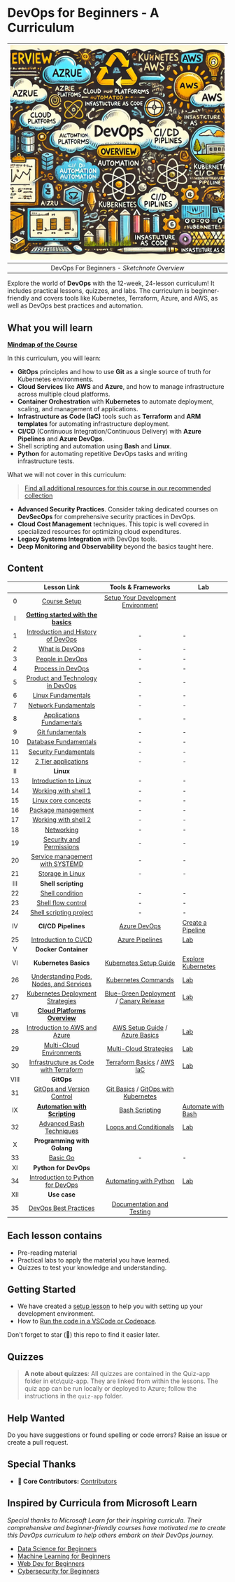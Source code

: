 # DevOps for Beginners - A Curriculum

|![ Sketchnote ](./assets/images/devops-overview.png)|
|:---:|
| DevOps For Beginners - _Sketchnote Overview_ |

Explore the world of **DevOps** with the 12-week, 24-lesson curriculum! It includes practical lessons, quizzes, and labs. The curriculum is beginner-friendly and covers tools like Kubernetes, Terraform, Azure, and AWS, as well as DevOps best practices and automation.

## What you will learn

**[Mindmap of the Course](./assets/mindmap-devops.html)**


In this curriculum, you will learn:

* **GitOps** principles and how to use **Git** as a single source of truth for Kubernetes environments.
* **Cloud Services** like **AWS** and **Azure**, and how to manage infrastructure across multiple cloud platforms.
* **Container Orchestration** with **Kubernetes** to automate deployment, scaling, and management of applications.
* **Infrastructure as Code (IaC)** tools such as **Terraform** and **ARM templates** for automating infrastructure deployment.
* **CI/CD** (Continuous Integration/Continuous Delivery) with **Azure Pipelines** and **Azure DevOps**.
* Shell scripting and automation using **Bash** and **Linux**.
* **Python** for automating repetitive DevOps tasks and writing infrastructure tests.

What we will not cover in this curriculum:

> [Find all additional resources for this course in our recommended collection](https://github.com/phuongvo9/DevOps-Essentials)

* **Advanced Security Practices**. Consider taking dedicated courses on **DevSecOps** for comprehensive security practices in DevOps.
* **Cloud Cost Management** techniques. This topic is well covered in specialized resources for optimizing cloud expenditures.
* **Legacy Systems Integration** with DevOps tools.
* **Deep Monitoring and Observability** beyond the basics taught here.

## Content
|     |                                                                 Lesson Link                                                                  |                                           Tools & Frameworks                                          | Lab                                                            |
| :-: | :------------------------------------------------------------------------------------------------------------------------------------------: | :---------------------------------------------------------------------------------------------: | ------------------------------------------------------------------------------ |
| 0  |                                 [Course Setup](./lessons/0-course-setup/setup.md)                                 |                      [Setup Your Development Environment](./lessons/0-course-setup/how-to-run.md)                       |   |
| I  |               [**Getting started with the basics**](./lessons/1-Intro/README.md)      | | |
| 1  |       [Introduction and History of DevOps](./lessons/1-Intro/README.md)       |           -                            | -  |
| 2  |       [What is DevOps](./lessons/1-Intro/README.md)       |           -                            | -  |
| 3  |       [People in DevOps](./lessons/1-Intro/README.md)       |           -                            | -  |
| 4  |       [Process in DevOps](./lessons/1-Intro/README.md)       |           -                            | -  |
| 5  |       [Product and Technology in DevOps](./lessons/1-Intro/README.md)       |           -                            | -  |
| 6  |       [Linux Fundamentals](./lessons/1-Intro/README.md)       |           -                            | -  |
| 7  |       [Network Fundamentals](./lessons/1-Intro/README.md)       |           -                            | -  |
| 8  |       [Applications Fundamentals](./lessons/1-Intro/README.md)       |           -                            | -  |
| 9  |       [Git fundamentals](./lessons/1-Intro/README.md)       |           -                            | -  |
| 10  |       [Database Fundamentals](./lessons/1-Intro/README.md)       |           -                            | -  |
| 11  |       [Security Fundamentals](./lessons/1-Intro/README.md)       |           -                            | -  |
| 12  |       [2 Tier applications](./lessons/1-Intro/README.md)       |           -                            | -  |
| II |              **Linux**              |
| 13  |       [Introduction to Linux](./lessons/1-Intro/README.md)       |           -                            | -  |
| 14  |       [Working with shell 1](./lessons/1-Intro/README.md)       |           -                            | -  |
| 15  |       [Linux core concepts](./lessons/1-Intro/README.md)       |           -                            | -  |
| 16  |       [Package management](./lessons/1-Intro/README.md)       |           -                            | -  |
| 17  |       [Working with shell 2](./lessons/1-Intro/README.md)       |           -                            | -  |
| 18  |       [Networking](./lessons/1-Intro/README.md)       |           -                            | -  |
| 19  |       [Security and Permissions](./lessons/1-Intro/README.md)       |           -                            | -  |
| 20  |       [Service management with SYSTEMD](./lessons/1-Intro/README.md)       |           -                            | -  |
| 21  |       [Storage in Linux](./lessons/1-Intro/README.md)       |           -                            | -  |
| III |              **Shell scripting**              |
| 22  |       [Shell condition](./lessons/1-Intro/README.md)       |           -                            | -  |
| 23  |       [Shell flow control](./lessons/1-Intro/README.md)       |           -                            | -  |
| 24  |       [Shell scripting project](./lessons/1-Intro/README.md)       |           -                            | -  |
| IV |            **CI/CD Pipelines**             | [Azure DevOps](./lessons/6-CICD/AzureDevOps.md) | [Create a Pipeline](./lessons/6-CICD/CreatePipeline.md)|
| 25  |            [Introduction to CI/CD](./lessons/6-CICD/08-CICD/README.md)             |           [Azure Pipelines](./lessons/6-CICD/AzurePipelines.md)             | [Lab](./lessons/6-CICD/08-CICD/lab/README.md) |
| V |              **Docker Container**              |
| VI |              **Kubernetes Basics**              | [Kubernetes Setup Guide](./lessons/5-Kubernetes/SetupGuide.md)| [Explore Kubernetes](./lessons/5-Kubernetes/Explore.md) |
| 26  |            [Understanding Pods, Nodes, and Services](./lessons/5-Kubernetes/06-Basics/README.md)             |           [Kubernetes Commands](./lessons/5-Kubernetes/Commands.md)         | [Lab](./lessons/5-Kubernetes/06-Basics/lab/README.md) |
| 27  |            [Kubernetes Deployment Strategies](./lessons/5-Kubernetes/07-Deployment/README.md)             |           [Blue-Green Deployment](./lessons/5-Kubernetes/BlueGreen.md) / [Canary Release](./lessons/5-Kubernetes/CanaryRelease.md)             | [Lab](./lessons/5-Kubernetes/07-Deployment/lab/README.md) |
| VII |       [**Cloud Platforms Overview**](./lessons/3-Cloud/README.md) |||
| 28  |                [Introduction to AWS and Azure](./lessons/3-Cloud/03-AWS-Azure/README.md)                 |                       [AWS Setup Guide](./lessons/3-Cloud/03-AWS-Azure/AWSSetup.md) / [Azure Basics](./lessons/3-Cloud/03-AWS-Azure/AzureSetup.md)                      | [Lab](./lessons/3-Cloud/03-AWS-Azure/lab/README.md) |
| 29  |                   [Multi-Cloud Environments](./lessons/3-Cloud/04-MultiCloud/README.md)                   |        [Multi-Cloud Strategies](./lessons/3-Cloud/04-MultiCloud/Strategies.md)        | [Lab](./lessons/3-Cloud/04-MultiCloud/lab/README.md) |
| 30  |            [Infrastructure as Code with Terraform](./lessons/4-IaC/README.md)             |           [Terraform Basics](./lessons/4-IaC/TerraformBasics.md) / [AWS IaC](./lessons/4-IaC/AWSIaC.md)             | [Lab](./lessons/4-IaC/lab/README.md) |
| VIII |              **GitOps**              |
| 31  |       [GitOps and Version Control](./lessons/2-GitOps/README.md)       |            [Git Basics](./lessons/2-GitOps/GitBasics.md) /  [GitOps with Kubernetes](./lessons/2-GitOps/KubernetesGitOps.md)                             |  |
| IX |            [**Automation with Scripting**](./lessons/7-Automation/README.md)             | [Bash Scripting](./lessons/7-Automation/Bash.md) | [Automate with Bash](./lessons/7-Automation/Automate.md) |
| 32  |            [Advanced Bash Techniques](./lessons/7-Automation/09-AdvancedBash/README.md)             |           [Loops and Conditionals](./lessons/7-Automation/AdvancedBash.md)             | [Lab](./lessons/7-Automation/09-AdvancedBash/lab/README.md) |
| X |              **Programming with Golang**              |
| 33  |       [Basic Go](./lessons/1-Intro/README.md)       |           -                            | -  |
| XI |            **Python for DevOps**             |||
| 34  |            [Introduction to Python for DevOps](./lessons/8-Python/README.md)             |           [Automating with Python](./lessons/8-Python/AutomatePython.md)             | [Lab](./lessons/8-Python/lab/README.md) |
| XII  |            **Use case** | | |
| 35  |            [DevOps Best Practices](./lessons/9-BestPractices/README.md)             |           [Documentation and Testing](./lessons/9-BestPractices/Documentation.md)    | |


## Each lesson contains

* Pre-reading material
* Practical labs to apply the material you have learned.
* Quizzes to test your knowledge and understanding.

## Getting Started

- We have created a [setup lesson](./lessons/0-course-setup/setup.md) to help you with setting up your development environment.
- How to [Run the code in a VSCode or Codepace](./lessons/0-course-setup/how-to-run.md).

Don't forget to star (🌟) this repo to find it easier later.

## Quizzes

> **A note about quizzes**: All quizzes are contained in the Quiz-app folder in etc\quiz-app. They are linked from within the lessons. The quiz app can be run locally or deployed to Azure; follow the instructions in the `quiz-app` folder.

## Help Wanted

Do you have suggestions or found spelling or code errors? Raise an issue or create a pull request.

## Special Thanks
* **🙏 Core Contributors:** [Contributors](https://github.com/phuongvo9)

## Inspired by Curricula from Microsoft Learn

*Special thanks to Microsoft Learn for their inspiring curricula. Their comprehensive and beginner-friendly courses have motivated me to create this DevOps curriculum to help others embark on their DevOps journey.*

* [Data Science for Beginners](https://aka.ms/ds4beginners)
* [Machine Learning for Beginners](https://aka.ms/ml4beginners)
* [Web Dev for Beginners](https://aka.ms/webdev-beginners)
* [Cybersecurity for Beginners](https://aka.ms/security-101)
